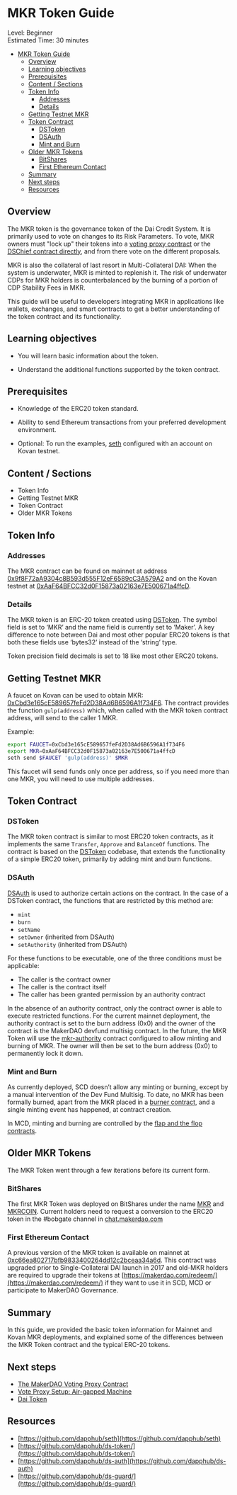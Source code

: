 # MKR Token Guide

Level: Beginner  
Estimated Time: 30 minutes

- [MKR Token Guide](#mkr-token-guide)
  - [Overview](#overview)
  - [Learning objectives](#learning-objectives)
  - [Prerequisites](#prerequisites)
  - [Content / Sections](#content--sections)
  - [Token Info](#token-info)
    - [Addresses](#addresses)
    - [Details](#details)
  - [Getting Testnet MKR](#getting-testnet-mkr)
  - [Token Contract](#token-contract)
    - [DSToken](#dstoken)
    - [DSAuth](#dsauth)
    - [Mint and Burn](#mint-and-burn)
  - [Older MKR Tokens](#older-mkr-tokens)
    - [BitShares](#bitshares)
    - [First Ethereum Contact](#first-ethereum-contact)
  - [Summary](#summary)
  - [Next steps](#next-steps)
  - [Resources](#resources)

## Overview

The MKR token is the governance token of the Dai Credit System. It is primarily used to vote on changes to its Risk Parameters. To vote, MKR owners must "lock up" their tokens into a [voting proxy contract](https://medium.com/makerdao/the-makerdao-voting-proxy-contract-5765dd5946b4) or the [DSChief contract directly](https://github.com/dapphub/ds-chief), and from there vote on the different proposals.

MKR is also the collateral of last resort in Multi-Collateral DAI: When the system is underwater, MKR is minted to replenish it. The risk of underwater CDPs for MKR holders is counterbalanced by the burning of a portion of CDP Stability Fees in MKR.

This guide will be useful to developers integrating MKR in applications like wallets, exchanges, and smart contracts to get a better understanding of the token contract and its functionality.

## Learning objectives

- You will learn basic information about the token.

- Understand the additional functions supported by the token contract.

## Prerequisites

- Knowledge of the ERC20 token standard.

- Ability to send Ethereum transactions from your preferred development environment.

- Optional: To run the examples, [seth](https://dapp.tools/seth/) configured with an account on Kovan testnet.

## Content / Sections

- Token Info
- Getting Testnet MKR
- Token Contract
- Older MKR Tokens

## Token Info

### Addresses

The MKR contract can be found on mainnet at address [0x9f8F72aA9304c8B593d555F12eF6589cC3A579A2](https://etherscan.io/address/0x9f8F72aA9304c8B593d555F12eF6589cC3A579A2) and on the Kovan testnet at [0xAaF64BFCC32d0F15873a02163e7E500671a4ffcD](https://kovan.etherscan.io/address/0xAaF64BFCC32d0F15873a02163e7E500671a4ffcD).

### Details

The MKR token is an ERC-20 token created using [DSToken](https://github.com/dapphub/ds-token). The symbol field is set to ‘MKR’ and the name field is currently set to ‘Maker’. A key difference to note between Dai and most other popular ERC20 tokens is that both these fields use ‘bytes32’ instead of the ‘string’ type.

Token precision field decimals is set to 18 like most other ERC20 tokens.

## Getting Testnet MKR

A faucet on Kovan can be used to obtain MKR: [0xCbd3e165cE589657feFd2D38Ad6B6596A1f734F6](https://kovan.etherscan.io/address/0xcbd3e165ce589657fefd2d38ad6b6596a1f734f6). The contract provides the function `gulp(address)` which, when called with the MKR token contract address, will send to the caller 1 MKR.

Example:

```bash
export FAUCET=0xCbd3e165cE589657feFd2D38Ad6B6596A1f734F6
export MKR=0xAaF64BFCC32d0F15873a02163e7E500671a4ffcD
seth send $FAUCET 'gulp(address)' $MKR
```

This faucet will send funds only once per address, so if you need more than one MKR, you will need to use multiple addresses.

## Token Contract

### DSToken

The MKR token contract is similar to most ERC20 token contracts, as it implements the same `Transfer`, `Approve` and `BalanceOf` functions. The contract is based on the [DSToken](https://github.com/dapphub/ds-token/) codebase, that extends the functionality of a simple ERC20 token, primarily by adding mint and burn functions.

### DSAuth

[DSAuth](https://github.com/dapphub/ds-auth) is used to authorize certain actions on the contract. In the case of a DSToken contract, the functions that are restricted by this method are:

- `mint`
- `burn`
- `setName`
- `setOwner` (inherited from DSAuth)
- `setAuthority` (inherited from DSAuth)

For these functions to be executable, one of the three conditions must be applicable:

- The caller is the contract owner
- The caller is the contract itself
- The caller has been granted permission by an authority contract

In the absence of an authority contract, only the contract owner is able to execute restricted functions. For the current mainnet deployment, the authority contract is set to the burn address (0x0) and the owner of the contract is the MakerDAO devfund multisig contract. In the future, the MKR Token will use the [mkr-authority](https://github.com/makerdao/mkr-authority) contract configured to allow minting and burning of MKR. The owner will then be set to the burn address (0x0) to permanently lock it down.

### Mint and Burn

As currently deployed, SCD doesn’t allow any minting or burning, except by a manual intervention of the Dev Fund Multisig. To date, no MKR has been formally burned, apart from the MKR placed in a [burner contract](https://etherscan.io/address/0x69076e44a9c70a67d5b79d95795aba299083c275), and a single minting event has happened, at contract creation.

In MCD, minting and burning are controlled by the [flap and the flop contracts](https://github.com/makerdao/developerguides/blob/master/mcd/mcd-101/mcd-101.md#system-stabilizer-module).

## Older MKR Tokens

The MKR Token went through a few iterations before its current form.

### BitShares

The first MKR Token was deployed on BitShares under the name [MKR](https://bitsharescan.com/asset/MKR) and [MKRCOIN](https://bitsharescan.com/asset/MKRCOIN). Current holders need to request a conversion to the ERC20 token in the #bobgate channel in [chat.makerdao.com](https://chat.makerdao.com/)

### First Ethereum Contact

A previous version of the MKR token is available on mainnet at [0xc66ea802717bfb9833400264dd12c2bceaa34a6d](https://etherscan.io/token/0xc66ea802717bfb9833400264dd12c2bceaa34a6d). This contract was upgraded prior to Single-Collateral DAI launch in 2017 and old-MKR holders are required to upgrade their tokens at [https://makerdao.com/redeem/](https://makerdao.com/redeem/) if they want to use it in SCD, MCD or participate to MakerDAO Governance.

## Summary

In this guide, we provided the basic token information for Mainnet and Kovan MKR deployments, and explained some of the differences between the MKR Token contract and the typical ERC-20 tokens.

## Next steps

- [The MakerDAO Voting Proxy Contract](https://medium.com/makerdao/the-makerdao-voting-proxy-contract-5765dd5946b4)
- [Vote Proxy Setup: Air-gapped Machine](https://github.com/makerdao/developerguides/blob/master/governance/vote-proxy-setup-airgapped-machine/vote-proxy-setup-airgapped-machine.md)
- [Dai Token](https://github.com/makerdao/developerguides/blob/master/dai/dai-token/dai-token.md)

## Resources

- [https://github.com/dapphub/seth](https://github.com/dapphub/seth)
- [https://github.com/dapphub/ds-token/](https://github.com/dapphub/ds-token/)
- [https://github.com/dapphub/ds-auth](https://github.com/dapphub/ds-auth)
- [https://github.com/dapphub/ds-guard/](https://github.com/dapphub/ds-guard/)
